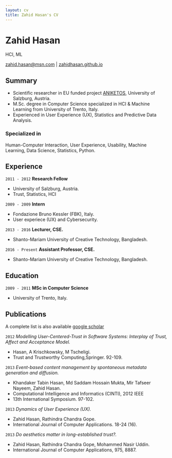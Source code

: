 ```yaml
---
layout: cv
title: Zahid Hasan's CV
---
```

# Zahid Hasan
HCI, ML

<div id="webaddress">
<a href="zahidhasan.github.io">zahid.hasan@msn.com</a>
| <a href="">zahidhasan.github.io</a>
</div>


## Summary
- Scientific researcher in EU funded project [ANIKETOS](https://cordis.europa.eu/project/id/257930), University of Salzburg, Austria.
- M.Sc. degree in Computer Science specialized in HCI & Machine Learning from University of Trento, Italy.
- Experienced in User Experience (UX), Statistics and Predictive Data Analysis.



### Specialized in

Human-Computer Interaction, User Experience, Usability, Machine Learning, Data Science, Statistics, Python.



## Experience

`2011 - 2012`
__Research Fellow__
- University of Salzburg, Austria.
- Trust, Statistics, HCI

`2009 - 2009`
__Intern__
- Fondazione Bruno Kessler (FBK), Italy.
- User experiece (UX) and Cybersecurity.

`2013 - 2016`
__Lecturer, CSE.__
- Shanto-Mariam University of Creative Technology, Bangladesh.

`2016 - Present`
__Assistant Professor, CSE.__
- Shanto-Mariam University of Creative Technology, Bangladesh.


## Education

`2009 - 2011`
__MSc in Computer Science__
- University of Trento, Italy.

<!--
`2003 - 2007`
__BSc in Computer Science and Engineering__
- Stamford University, Bangladesh.
- CGPA: 3.89 (out of 4).

`1998 - 2000`
__Higher Secondary Certificate (HSC)__
- BAF Shaheen College Dhaka, Bangladesh.
- First Division star marks.

`1998 - 2000`
__Secondary School Certificate (SSC)__
- Pabna Zilla School, Pabna, Bangladesh.
- First Division star marks.


-->





## Publications

A complete list is also available [google scholar](https://scholar.google.com/citations?user=BRDOsusAAAAJ&hl=en&oi=ao)

`2012`
_Modelling User-Centered-Trust in Software Systems: Interplay of Trust, Affect and Acceptance Model._ 
- Hasan, A Krischkowsky, M Tscheligi. 
- Trust and Trustworthy Computing,Springer. 92-109.

`2013`
_Event-based content management by spontaneous metadata generation and diffusion._ 
- Khandaker Tabin Hasan, Md Saddam Hossain Mukta, Mir Tafseer Nayeem, Zahid Hasan. 
- Computational Intelligence and Informatics (CINTI), 2012 IEEE 
- 13th International Symposium. 97-102.

`2013`
_Dynamics of User Experience (UX)._ 
- Zahid Hasan, Rathindra Chandra Gope. 
- International Journal of Computer Applications. 18-24 (16).

`2013`
_Do aesthetics matter in long-established trust?._ 
- Zahid Hasan, Rathindra Chandra Gope, Mohammed Nasir Uddin. 
- International Journal of Computer Applications, 975, 8887.


<!-- ### Footer

Last updated: May 2020 -->


